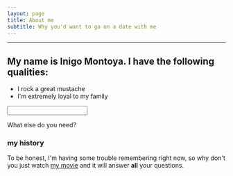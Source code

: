 ```yaml
---
layout: page
title: About me
subtitle: Why you'd want to go on a date with me
---
```


---
My name is Inigo Montoya. I have the following qualities:
---
- I rock a great mustache
- I'm extremely loyal to my family

<input type="text" id="test1" name="test1"/>

What else do you need?

### my history

To be honest, I'm having some trouble remembering right now, so why don't you just watch [my movie](http://en.wikipedia.org/wiki/The_Princess_Bride_%28film%29) and it will answer **all** your questions.
